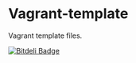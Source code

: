 Vagrant-template
================

Vagrant template files.


[![Bitdeli Badge](https://d2weczhvl823v0.cloudfront.net/aiming/vagrant-template/trend.png)](https://bitdeli.com/free "Bitdeli Badge")

